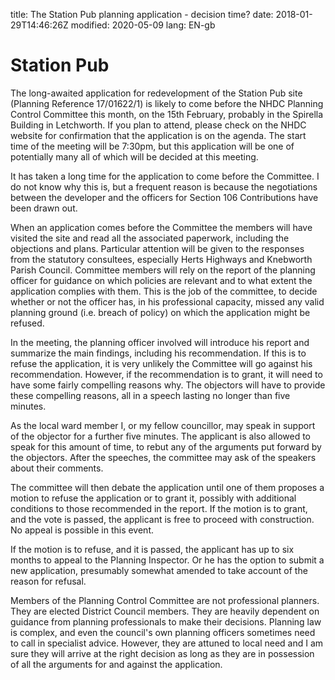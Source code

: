 title: The Station Pub planning application - decision time?date: 2018-01-29T14:46:26Z
modified: 2020-05-09
lang: EN-gb




# Station Pub

The long-awaited application for redevelopment of the Station Pub site (Planning Reference 17/01622/1) is likely to come before the NHDC Planning Control Committee this month, on the 15th February, probably in the Spirella Building in Letchworth. If you plan to attend, please check on the NHDC website for confirmation that the application is on the agenda. The start time of the meeting will be 7:30pm, but this application will be one of potentially many all of which will be decided at this meeting.

It has taken a long time for the application to come before the Committee. I do not know why this is, but a frequent reason is because the negotiations between the developer and the officers for Section 106 Contributions have been drawn out.

When an application comes before the Committee the members will have visited the site and read all the associated paperwork, including the objections and plans. Particular attention will be given to the responses from the statutory consultees, especially Herts Highways and Knebworth Parish Council. Committee members will rely on the report of the planning officer for guidance on which policies are relevant and to what extent the application complies with them. This is the job of the committee, to decide whether or not the officer has, in his professional capacity, missed any valid planning ground (i.e. breach of policy) on which the application might be refused.

In the meeting, the planning officer involved will introduce his report and summarize the main findings, including his recommendation. If this is to refuse the application, it is very unlikely the Committee will go against his recommendation. However, if the recommendation is to grant, it will need to have some fairly compelling reasons why. The objectors will have to provide these compelling reasons, all in a speech lasting no longer than five minutes.

As the local ward member I, or my fellow councillor, may speak in support of the objector for a further five minutes. The applicant is also allowed to speak for this amount of time, to rebut any of the arguments put forward by the objectors. After the speeches, the committee may ask  of the speakers about their comments.

The committee will then debate the application until one of them proposes a motion to refuse the application or to grant it, possibly with additional conditions to those recommended in the report. If the motion is to grant, and the vote is passed, the applicant is free to proceed with construction. No appeal is possible in this event.

If the motion is to refuse, and it is passed, the applicant has up to six months to appeal to the Planning Inspector. Or he has the option to submit a new application, presumably somewhat amended to take account of the reason for refusal.

Members of the Planning Control Committee are not professional planners. They are elected District Council members. They are heavily dependent on guidance from planning professionals to make their decisions. Planning law is complex, and even the council's own planning officers sometimes need to call in specialist advice. However, they are attuned to local need and I am sure they will arrive at the right decision as long as they are in possession of all the arguments for and against the application. 
